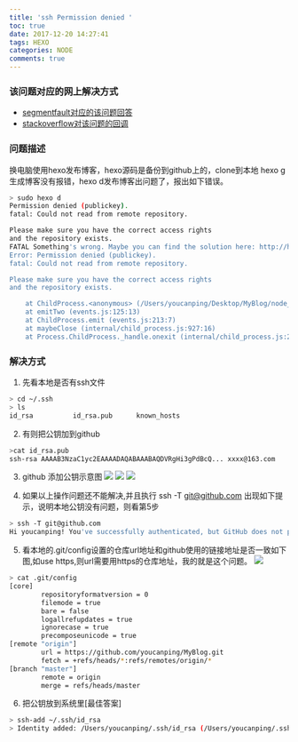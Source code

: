 ```yaml
---
title: 'ssh Permission denied '
toc: true
date: 2017-12-20 14:27:41
tags: HEXO 
categories: NODE
comments: true
---
```


### 该问题对应的网上解决方式
* [segmentfault对应的该问题回答](https://segmentfault.com/q/1010000003061640/a-1020000012587308)
* [stackoverflow对该问题的回调](https://stackoverflow.com/questions/12940626/github-error-message-permission-denied-publickey)

### 问题描述

换电脑使用hexo发布博客，hexo源码是备份到github上的，clone到本地 hexo g 生成博客没有报错，hexo d发布博客出问题了，报出如下错误。

```bash
> sudo hexo d
Permission denied (publickey).
fatal: Could not read from remote repository.

Please make sure you have the correct access rights
and the repository exists.
FATAL Something's wrong. Maybe you can find the solution here: http://hexo.io/docs/troubleshooting.html
Error: Permission denied (publickey).
fatal: Could not read from remote repository.

Please make sure you have the correct access rights
and the repository exists.

    at ChildProcess.<anonymous> (/Users/youcanping/Desktop/MyBlog/node_modules/hexo-util/lib/spawn.js:37:17)
    at emitTwo (events.js:125:13)
    at ChildProcess.emit (events.js:213:7)
    at maybeClose (internal/child_process.js:927:16)
    at Process.ChildProcess._handle.onexit (internal/child_process.js:211:5)

```

### 解决方式
1. 先看本地是否有ssh文件
```bash
> cd ~/.ssh
> ls
id_rsa          id_rsa.pub      known_hosts
```

2. 有则把公钥加到github
```bash
>cat id_rsa.pub
ssh-rsa AAAAB3NzaC1yc2EAAAADAQABAAABAQDVRgHi3gPdBcQ... xxxx@163.com
```

3. github 添加公钥示意图
![](http://our9i4zgx.bkt.clouddn.com/Snip20171220_3.png)
![](http://our9i4zgx.bkt.clouddn.com/Snip20171220_4.png)
![](http://our9i4zgx.bkt.clouddn.com/Snip20171220_5.png)

4. 如果以上操作问题还不能解决,并且执行 ssh -T git@github.com 出现如下提示，说明本地公钥没有问题，则看第5步
```bash
> ssh -T git@github.com
Hi youcanping! You've successfully authenticated, but GitHub does not provide shell access.
```

5. 看本地的.git/config设置的仓库url地址和github使用的链接地址是否一致如下图,如use https,则url需要用https的仓库地址，我的就是这个问题。
![](http://our9i4zgx.bkt.clouddn.com/blog/Snip20171226_12.png)
```bash
> cat .git/config
[core]
        repositoryformatversion = 0
        filemode = true
        bare = false
        logallrefupdates = true
        ignorecase = true
        precomposeunicode = true
[remote "origin"]
        url = https://github.com/youcanping/MyBlog.git
        fetch = +refs/heads/*:refs/remotes/origin/*
[branch "master"]
        remote = origin
        merge = refs/heads/master

```

6. 把公钥放到系统里[最佳答案]
```bash
> ssh-add ~/.ssh/id_rsa
> Identity added: /Users/youcanping/.ssh/id_rsa (/Users/youcanping/.ssh/id_rsa)
```
